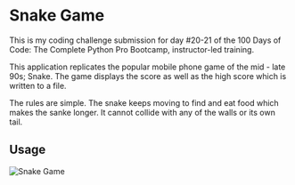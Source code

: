 # Snake Game

This is my coding challenge submission for day #20-21 of the 100 Days of Code: The Complete Python Pro Bootcamp, instructor-led training.

This application replicates the popular mobile phone game of the mid - late 90s; Snake. The game displays the score as well as the high score which is written to a file. 

The rules are simple. The snake keeps moving to find and eat food which makes the sanke longer. It cannot collide with any of the walls or its own tail.

## Usage

![Snake Game](https://i.imgur.com/q349sG1.png)



